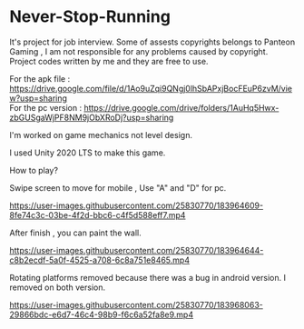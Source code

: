 # Never-Stop-Running

It's project for job interview. Some of assests copyrights belongs to Panteon Gaming , I am not responsible for any problems caused by copyright. Project codes written by me and they are free to use.


For the apk file : https://drive.google.com/file/d/1Ao9uZqi9QNgj0lhSbAPxjBocFEuP6zvM/view?usp=sharing    </br>
For the pc version : https://drive.google.com/drive/folders/1AuHq5Hwx-zbGUSgaWjPF8NM9jObXRoDj?usp=sharing

I'm worked on game mechanics not level design.

I used Unity 2020 LTS to make this game.


How to play?

Swipe screen to move for mobile , Use "A" and "D" for pc.


https://user-images.githubusercontent.com/25830770/183964609-8fe74c3c-03be-4f2d-bbc6-c4f5d588eff7.mp4

After finish , you can paint the wall.

https://user-images.githubusercontent.com/25830770/183964644-c8b2ecdf-5a0f-4525-a708-6c8a751e8465.mp4



Rotating platforms removed because there was a bug in android version. I removed on both version.

https://user-images.githubusercontent.com/25830770/183968063-29866bdc-e6d7-46c4-98b9-f6c6a52fa8e9.mp4

